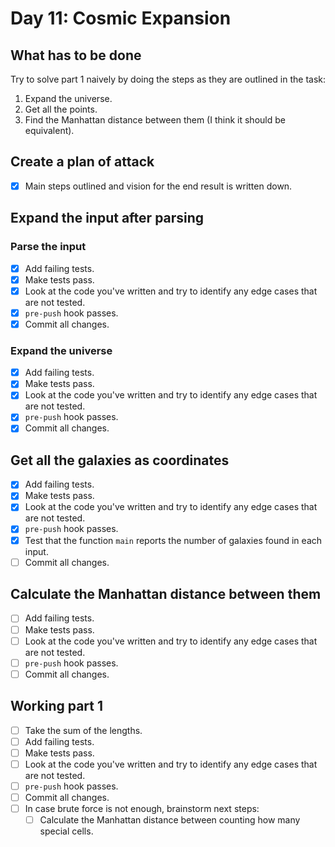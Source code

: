 # Day 11: Cosmic Expansion

## What has to be done

Try to solve part 1 naively by doing the steps as they are outlined in the task:

1. Expand the universe.
2. Get all the points.
3. Find the Manhattan distance between them (I think it should be equivalent).

## Create a plan of attack

- [X] Main steps outlined and vision for the end result is written down.

## Expand the input after parsing

### Parse the input

- [X] Add failing tests.
- [X] Make tests pass.
- [X] Look at the code you've written and try to identify any edge cases that are not tested.
- [X] `pre-push` hook passes.
- [X] Commit all changes.

### Expand the universe

- [X] Add failing tests.
- [X] Make tests pass.
- [X] Look at the code you've written and try to identify any edge cases that are not tested.
- [X] `pre-push` hook passes.
- [X] Commit all changes.

## Get all the galaxies as coordinates

- [X] Add failing tests.
- [X] Make tests pass.
- [X] Look at the code you've written and try to identify any edge cases that are not tested.
- [X] `pre-push` hook passes.
- [X] Test that the function `main` reports the number of galaxies found in each input.
- [ ] Commit all changes.

## Calculate the Manhattan distance between them

- [ ] Add failing tests.
- [ ] Make tests pass.
- [ ] Look at the code you've written and try to identify any edge cases that are not tested.
- [ ] `pre-push` hook passes.
- [ ] Commit all changes.

## Working part 1

- [ ] Take the sum of the lengths.
- [ ] Add failing tests.
- [ ] Make tests pass.
- [ ] Look at the code you've written and try to identify any edge cases that are not tested.
- [ ] `pre-push` hook passes.
- [ ] Commit all changes.
- [ ] In case brute force is not enough, brainstorm next steps:
  - [ ] Calculate the Manhattan distance between counting how many special cells.
